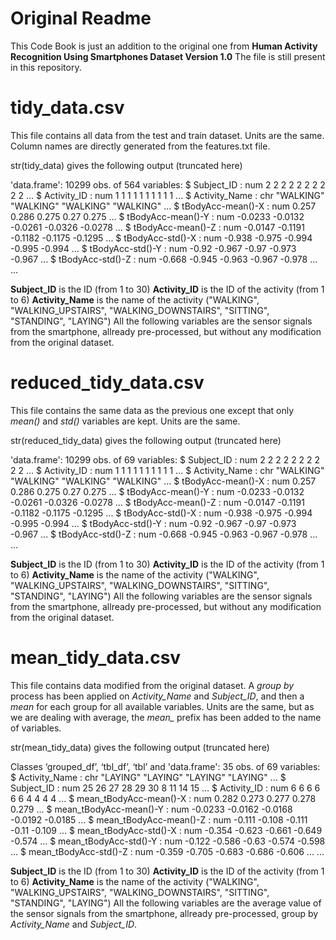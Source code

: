 <!--- CodeBook - "Getting & Cleaning Data / Week 4 / Assignment" -->


# Original Readme
This Code Book is just an addition to the original one from
 **Human Activity Recognition Using Smartphones Dataset Version 1.0**
The file is still present in this repository.

# tidy_data.csv
This file contains all data from  the test and train dataset. Units are the same.
Column names are directly generated from  the features.txt file.

str(tidy_data) gives the following output (truncated here)

'data.frame':	10299 obs. of  564 variables:
 $ Subject_ID                          : num  2 2 2 2 2 2 2 2 2 2 ...
 $ Activity_ID                         : num  1 1 1 1 1 1 1 1 1 1 ...
 $ Activity_Name                       : chr  "WALKING" "WALKING" "WALKING" "WALKING" ...
 $ tBodyAcc-mean()-X                   : num  0.257 0.286 0.275 0.27 0.275 ...
 $ tBodyAcc-mean()-Y                   : num  -0.0233 -0.0132 -0.0261 -0.0326 -0.0278 ...
 $ tBodyAcc-mean()-Z                   : num  -0.0147 -0.1191 -0.1182 -0.1175 -0.1295 ...
 $ tBodyAcc-std()-X                    : num  -0.938 -0.975 -0.994 -0.995 -0.994 ...
 $ tBodyAcc-std()-Y                    : num  -0.92 -0.967 -0.97 -0.973 -0.967 ...
 $ tBodyAcc-std()-Z                    : num  -0.668 -0.945 -0.963 -0.967 -0.978 ...
...


 **Subject_ID** is the ID (from  1 to 30)
 **Activity_ID** is the ID of the activity (from 1 to 6)
 **Activity_Name** is the name of the activity ("WALKING", "WALKING_UPSTAIRS", "WALKING_DOWNSTAIRS", "SITTING", "STANDING", "LAYING")
 All the following variables are the sensor signals from the smartphone, allready pre-processed, but without any modification from the original dataset.

# reduced_tidy_data.csv
This file contains the same data as the previous one except that only *mean()* and *std()* variables are kept.
Units are the same.

str(reduced_tidy_data) gives the following output (truncated here)

'data.frame':	10299 obs. of  69 variables:
 $ Subject_ID                 : num  2 2 2 2 2 2 2 2 2 2 ...
 $ Activity_ID                : num  1 1 1 1 1 1 1 1 1 1 ...
 $ Activity_Name              : chr  "WALKING" "WALKING" "WALKING" "WALKING" ...
 $ tBodyAcc-mean()-X          : num  0.257 0.286 0.275 0.27 0.275 ...
 $ tBodyAcc-mean()-Y          : num  -0.0233 -0.0132 -0.0261 -0.0326 -0.0278 ...
 $ tBodyAcc-mean()-Z          : num  -0.0147 -0.1191 -0.1182 -0.1175 -0.1295 ...
 $ tBodyAcc-std()-X           : num  -0.938 -0.975 -0.994 -0.995 -0.994 ...
 $ tBodyAcc-std()-Y           : num  -0.92 -0.967 -0.97 -0.973 -0.967 ...
 $ tBodyAcc-std()-Z           : num  -0.668 -0.945 -0.963 -0.967 -0.978 ...
...

**Subject_ID** is the ID (from  1 to 30)
**Activity_ID** is the ID of the activity (from 1 to 6)
**Activity_Name** is the name of the activity ("WALKING", "WALKING_UPSTAIRS", "WALKING_DOWNSTAIRS", "SITTING", "STANDING", "LAYING")
All the following variables are the sensor signals from the smartphone, allready pre-processed, but without any modification from the original dataset.

# mean_tidy_data.csv
This file contains data modified from the original dataset.
A *group by* process has been applied on *Activity_Name* and *Subject_ID*, and then a *mean* for each group for all available variables.
Units are the same, but as we are dealing with average, the *mean_* prefix has been added to the name of variables.

str(mean_tidy_data) gives the following output (truncated here)

Classes ‘grouped_df’, ‘tbl_df’, ‘tbl’ and 'data.frame':	35 obs. of  69 variables:
 $ Activity_Name                   : chr  "LAYING" "LAYING" "LAYING" "LAYING" ...
 $ Subject_ID                      : num  25 26 27 28 29 30 8 11 14 15 ...
 $ Activity_ID                     : num  6 6 6 6 6 6 4 4 4 4 ...
 $ mean_tBodyAcc-mean()-X          : num  0.282 0.273 0.277 0.278 0.279 ...
 $ mean_tBodyAcc-mean()-Y          : num  -0.0233 -0.0162 -0.0168 -0.0192 -0.0185 ...
 $ mean_tBodyAcc-mean()-Z          : num  -0.111 -0.108 -0.111 -0.11 -0.109 ...
 $ mean_tBodyAcc-std()-X           : num  -0.354 -0.623 -0.661 -0.649 -0.574 ...
 $ mean_tBodyAcc-std()-Y           : num  -0.122 -0.586 -0.63 -0.574 -0.598 ...
 $ mean_tBodyAcc-std()-Z           : num  -0.359 -0.705 -0.683 -0.686 -0.606 ...
...

**Subject_ID** is the ID (from  1 to 30)
**Activity_ID** is the ID of the activity (from 1 to 6)
**Activity_Name** is the name of the activity ("WALKING", "WALKING_UPSTAIRS", "WALKING_DOWNSTAIRS", "SITTING", "STANDING", "LAYING")
All the following variables are the average value of the sensor signals from the smartphone, allready pre-processed, group by *Activity_Name* and *Subject_ID*.
